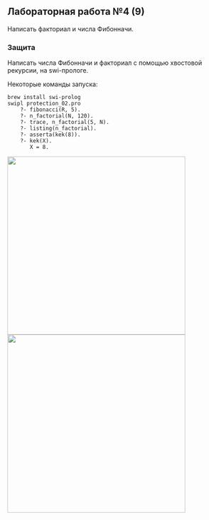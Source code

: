 ## Лабораторная работа №4 (9)

Написать факториал и числа Фибонначи.

### Защита

Написать числа Фибонначи и факториал с помощью хвостовой рекурсии, на swi-прологе.

Некоторые команды запуска:

```
brew install swi-prolog
swipl protection_02.pro
    ?- fibonacci(R, 5).
    ?- n_factorial(N, 120).
    ?- trace, n_factorial(5, N).
    ?- listing(n_factorial).
    ?- asserta(kek(8)).
    ?- kek(X).
       X = 8.
```

<img src="img/img_01.jpg" width=400px>

<img src="img/img_02.jpg" width=400px>